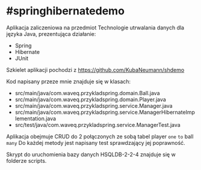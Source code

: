#springhibernatedemo
===================

Aplikacja zaliczeniowa na przedmiot Technologie utrwalania danych dla języka Java, prezentująca działanie:
* Spring
* Hibernate
* JUnit

Szkielet aplikacji pochodzi z https://github.com/KubaNeumann/shdemo

Kod napisany przeze mnie znajduje się w klasach:
* src/main/java/com.waveq.przykladspring.domain.Ball.java
* src/main/java/com.waveq.przykladspring.domain.Player.java
* src/main/java/com.waveq.przykladspring.service.Manager.java
* src/main/java/com.waveq.przykladspring.service.ManagerHibernateImplementation.java
* src/test/java/com.waveq.przykladspring.service.ManagerTest.java

Aplikacja obejmuje CRUD do 2 połączonych ze sobą tabel player `one` `to` ball `many`
Do każdej metody jest napisany test sprawdzający jej poprawność.

Skrypt do uruchomienia bazy danych HSQLDB-2-2-4 znajduje się w folderze scripts.
